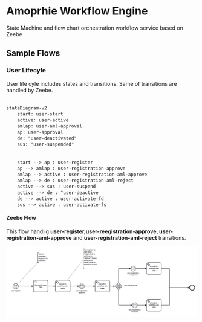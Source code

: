 # Amoprhie Workflow Engine
State Machine and flow chart orchestration workflow service based on Zeebe


## Sample Flows 
### User Lifecyle

User life cyle includes states and transitions. Same of transitions are handled by Zeebe.


```mermaid

stateDiagram-v2
    start: user-start
    active: user-active
    amlap: user-aml-approval
    ap: user-approval
    de: "user-deactivated"
    sus: "user-suspended"


    start --> ap : user-register
    ap --> amlap : user-registration-approve
    amlap --> active : user-registration-aml-approve
    amlap --> de : user-registration-aml-reject
    active --> sus : user-suspend
    active --> de : "user-deactive
    de --> active : user-activate-fd
    sus --> active : user-activate-fs

```
#### Zeebe Flow
This flow handlig **user-register,user-reegistration-approve, user-registration-aml-approve** and **user-registration-aml-reject** transitions.

![user-register-flow](https://github.com/amorphie/workflow/blob/8eab7ed11bd88712937d4c1d053696d0936f6914/docs/images/user-register.png)

       

